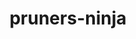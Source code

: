 ---
title: "pruners-ninja"
layout: cache
categories: [package, develop]
meta: {"compilers": ["gcc@11.4.0", "intel-oneapi-compilers@2025.1.0"], "num_specs": 11, "num_specs_by_stack": {"e4s": 4, "e4s-neoverse-v2": 4, "e4s-oneapi": 3, "root": 11}, "oss": ["ubuntu22.04"], "platforms": ["linux"], "stacks": ["e4s", "e4s-neoverse-v2", "e4s-oneapi", "root"], "targets": ["neoverse_v2", "x86_64_v3"], "versions": ["1.0.1"]}
spec_details: [{"compiler": "gcc@11.4.0", "hash": "abzwbcbp7zj4hgywwn5j3i4jncfqlicg", "os": "ubuntu22.04", "platform": "linux", "size": "-", "stacks": ["e4s-neoverse-v2", "root"], "target": "neoverse_v2", "variants": ["build_system=autotools", "patches:=66619be"], "versions": ["1.0.1"]}, {"compiler": "intel-oneapi-compilers@2025.1.0", "hash": "ebkyelifvkyeuq724on5fg5zq6qt3fqs", "os": "ubuntu22.04", "platform": "linux", "size": "-", "stacks": ["e4s-oneapi", "root"], "target": "x86_64_v3", "variants": ["build_system=autotools", "patches:=66619be"], "versions": ["1.0.1"]}, {"compiler": "gcc@11.4.0", "hash": "efht4tsfvskvh4ylg7xpdbtbwq5pdf4k", "os": "ubuntu22.04", "platform": "linux", "size": "-", "stacks": ["e4s-neoverse-v2", "root"], "target": "neoverse_v2", "variants": ["build_system=autotools", "patches:=66619be"], "versions": ["1.0.1"]}, {"compiler": "intel-oneapi-compilers@2025.1.0", "hash": "f5fmkmuwuo5opfbmw6kngpr4mr2j474n", "os": "ubuntu22.04", "platform": "linux", "size": "-", "stacks": ["e4s-oneapi", "root"], "target": "x86_64_v3", "variants": ["build_system=autotools", "patches:=66619be"], "versions": ["1.0.1"]}, {"compiler": "gcc@11.4.0", "hash": "ff27yttfdlx252de4g7pxmhqa3n7ideb", "os": "ubuntu22.04", "platform": "linux", "size": "-", "stacks": ["e4s-neoverse-v2", "root"], "target": "neoverse_v2", "variants": ["build_system=autotools", "patches:=66619be"], "versions": ["1.0.1"]}, {"compiler": "gcc@11.4.0", "hash": "hewf7endutzuw6k7bd6rdbvjwvtc4n5p", "os": "ubuntu22.04", "platform": "linux", "size": "-", "stacks": ["e4s", "root"], "target": "x86_64_v3", "variants": ["build_system=autotools", "patches:=66619be"], "versions": ["1.0.1"]}, {"compiler": "gcc@11.4.0", "hash": "m3l25ghlxdudhy3zqffavrsy6vwpl25m", "os": "ubuntu22.04", "platform": "linux", "size": "-", "stacks": ["e4s-neoverse-v2", "root"], "target": "neoverse_v2", "variants": ["build_system=autotools", "patches:=66619be"], "versions": ["1.0.1"]}, {"compiler": "intel-oneapi-compilers@2025.1.0", "hash": "na6yntnvelzpyhdjzuovz5abpvhrascq", "os": "ubuntu22.04", "platform": "linux", "size": "-", "stacks": ["e4s-oneapi", "root"], "target": "x86_64_v3", "variants": ["build_system=autotools", "patches:=66619be"], "versions": ["1.0.1"]}, {"compiler": "gcc@11.4.0", "hash": "sintrwwagnr3pi4oyqnehbjxivwx6uyo", "os": "ubuntu22.04", "platform": "linux", "size": "-", "stacks": ["e4s", "root"], "target": "x86_64_v3", "variants": ["build_system=autotools", "patches:=66619be"], "versions": ["1.0.1"]}, {"compiler": "gcc@11.4.0", "hash": "vhfnq5lygyiavt6u2va7sx4dhl3gqic6", "os": "ubuntu22.04", "platform": "linux", "size": "-", "stacks": ["e4s", "root"], "target": "x86_64_v3", "variants": ["build_system=autotools", "patches:=66619be"], "versions": ["1.0.1"]}, {"compiler": "gcc@11.4.0", "hash": "z5wtxapyhx52qod4nrerhuaatpvqee3z", "os": "ubuntu22.04", "platform": "linux", "size": "-", "stacks": ["e4s", "root"], "target": "x86_64_v3", "variants": ["build_system=autotools", "patches:=66619be"], "versions": ["1.0.1"]}]
---